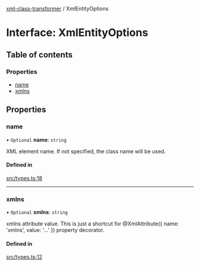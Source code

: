 [xml-class-transformer](../README.md) / XmlEntityOptions

# Interface: XmlEntityOptions

## Table of contents

### Properties

- [name](XmlEntityOptions.md#name)
- [xmlns](XmlEntityOptions.md#xmlns)

## Properties

### name

• `Optional` **name**: `string`

XML element name.
If not specified, the class name will be used.

#### Defined in

[src/types.ts:18](https://github.com/Edgar-P-yan/xml-class-transformer/blob/dbb06ad/src/types.ts#L18)

___

### xmlns

• `Optional` **xmlns**: `string`

xmlns attribute value.
This is just a shortcut for @XmlAttribute({ name: 'xmlns', value: '...' }) property decorator.

#### Defined in

[src/types.ts:12](https://github.com/Edgar-P-yan/xml-class-transformer/blob/dbb06ad/src/types.ts#L12)
